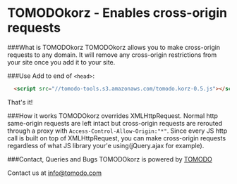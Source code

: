 TOMODOkorz - Enables cross-origin requests
==

###What is TOMODOkorz
TOMODOkorz allows you to make cross-origin requests to any domain. It will remove any cross-origin restrictions from your site once you add it to your site.

###Use
Add to end of ```<head>```:
```html
  <script src="//tomodo-tools.s3.amazonaws.com/tomodo.korz-0.5.js"></script>
```

That's it!

###How it works
TOMODOkorz overrides XMLHttpRequest. Normal http same-origin requests are left intact but cross-origin requests are rerouted through a proxy with ```Access-Control-Allow-Origin:"*"```.
Since every JS http call is built on top of XMLHttpRequest, you can make cross-origin requests regardless of what JS library your'e using(jQuery.ajax for example).

###Contact, Queries and Bugs
TOMODOkorz is powered by [TOMODO](http://tomodo.com)

Contact us at info@tomodo.com

